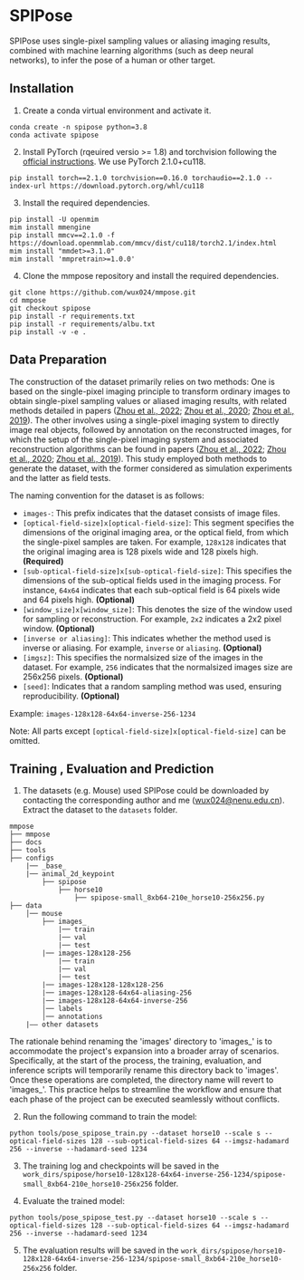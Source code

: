 # SPIPose
SPIPose uses single-pixel sampling values or aliasing imaging results, 
combined with machine learning algorithms (such as deep neural networks), 
to infer the pose of a human or other target.

## Installation

1. Create a conda virtual environment and activate it.

```
conda create -n spipose python=3.8
conda activate spipose
```

2. Install PyTorch (rqeuired versio >= 1.8) and torchvision following 
the [official instructions](https://pytorch.org/). We use PyTorch 2.1.0+cu118.

```
pip install torch==2.1.0 torchvision==0.16.0 torchaudio==2.1.0 --index-url https://download.pytorch.org/whl/cu118
```

3. Install the required dependencies.

```
pip install -U openmim
mim install mmengine
pip install mmcv==2.1.0 -f https://download.openmmlab.com/mmcv/dist/cu118/torch2.1/index.html
mim install "mmdet>=3.1.0"
mim install 'mmpretrain>=1.0.0'
```

4. Clone the mmpose repository and install the required dependencies.

```
git clone https://github.com/wux024/mmpose.git
cd mmpose
git checkout spipose
pip install -r requirements.txt
pip install -r requirements/albu.txt
pip install -v -e .
```

## Data Preparation

The construction of the dataset primarily relies on two methods: One is based on the single-pixel 
imaging principle to transform ordinary images to obtain single-pixel sampling values or aliased 
imaging results, with related methods detailed in papers ([Zhou et al., 2022](https://doi.org/10.1016/j.optlaseng.2022.107101); 
[Zhou et al., 2020](https://doi.org/10.1007/s00340-020-07512-6);
[Zhou et al., 2019](https://doi.org/10.1088/2040-8986/ab1471)). 
The other involves using a single-pixel imaging system to directly image real 
objects, followed by annotation on the reconstructed images, for which the setup 
of the single-pixel imaging system and associated reconstruction algorithms can 
be found in papers ([Zhou et al., 2022](https://doi.org/10.1016/j.optlaseng.2022.107101); 
[Zhou et al., 2020](https://doi.org/10.1007/s00340-020-07512-6);
[Zhou et al., 2019](https://doi.org/10.1088/2040-8986/ab1471)). This study employed both methods to generate the dataset, 
with the former considered as simulation experiments and the latter as field tests.

The naming convention for the dataset is as follows:
- `images-`: This prefix indicates that the dataset consists of image files.
- `[optical-field-size]x[optical-field-size]`: This segment specifies the dimensions of the 
original imaging area, or the optical field, from which the single-pixel samples are taken. 
For example, `128x128` indicates that the original imaging area is 128 pixels wide and 128 pixels 
high. **(Required)**
- `[sub-optical-field-size]x[sub-optical-field-size]`: This specifies the dimensions of the 
sub-optical fields used in the imaging process. For instance, `64x64` indicates that each 
sub-optical field is 64 pixels wide and 64 pixels high. **(Optional)**
- `[window_size]x[window_size]`: This denotes the size of the window used for sampling or 
reconstruction. For example, `2x2` indicates a 2x2 pixel window. **(Optional)**
- `[inverse or aliasing]`: This indicates whether the method used is inverse or aliasing. 
For example, `inverse` or `aliasing`. **(Optional)**
- `[imgsz]`: This specifies the normalsized size of the images in the dataset. For example, `256` indicates 
that the normalsized images size are 256x256 pixels. **(Optional)**
- `[seed]`: Indicates that a random sampling method was used, ensuring reproducibility. **(Optional)**

Example: `images-128x128-64x64-inverse-256-1234`

Note: All parts except `[optical-field-size]x[optical-field-size]` can be omitted.

## Training , Evaluation and Prediction

1. The datasets (e.g. Mouse) used SPIPose could be downloaded by contacting the corresponding author and me (<EMAIL>wux024@nenu.edu.cn). Extract the dataset to the `datasets` folder.
```text
mmpose
├── mmpose
├── docs
├── tools
├── configs
    |── _base_
    |── animal_2d_keypoint
        ├── spipose
            ├── horse10
                ├── spipose-small_8xb64-210e_horse10-256x256.py
├── data
    │── mouse
        ├── images_
            |── train
            |── val
            |── test
        |── images-128x128-256
            |── train
            |── val
            |── test
        |── images-128x128-128x128-256
        |── images-128x128-64x64-aliasing-256
        |── images-128x128-64x64-inverse-256
        │── labels
        │── annotations
    |—— other datasets
```
The rationale behind renaming the 'images' directory to 'images_' is to accommodate the project's expansion into a broader array of scenarios. Specifically, at the start of the process, the training, evaluation, and inference scripts will temporarily rename this directory back to 'images'. Once these operations are completed, the directory name will revert to 'images_'. This practice helps to streamline the workflow and ensure that each phase of the project can be executed seamlessly without conflicts.

2. Run the following command to train the model:
```
python tools/pose_spipose_train.py --dataset horse10 --scale s --optical-field-sizes 128 --sub-optical-field-sizes 64 --imgsz-hadamard 256 --inverse --hadamard-seed 1234
```

3. The training log and checkpoints will be saved in the `work_dirs/spipose/horse10-128x128-64x64-inverse-256-1234/spipose-small_8xb64-210e_horse10-256x256` folder.

4. Evaluate the trained model:
``` 
python tools/pose_spipose_test.py --dataset horse10 --scale s --optical-field-sizes 128 --sub-optical-field-sizes 64 --imgsz-hadamard 256 --inverse --hadamard-seed 1234
```

5. The evaluation results will be saved in the `work_dirs/spipose/horse10-128x128-64x64-inverse-256-1234/spipose-small_8xb64-210e_horse10-256x256` folder.


